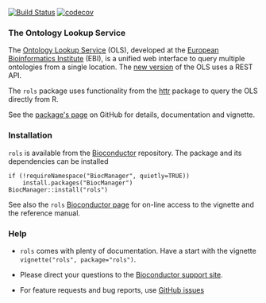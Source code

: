 [![Build Status](https://travis-ci.org/lgatto/rols.svg?branch=master)](https://travis-ci.org/lgatto/rols) [![codecov](https://codecov.io/gh/lgatto/rols/branch/master/graph/badge.svg)](https://codecov.io/gh/lgatto/rols)

### The Ontology Lookup Service 

The [Ontology Lookup Service](http://www.ebi.ac.uk/ontology-lookup/)
(OLS), developed at the
[European Bioinformatics Institute](http://www.ebi.ac.uk/) (EBI), is a
unified web interface to query multiple ontologies from a single
location. The
[new version](http://www.ebi.ac.uk/ols/beta/roadmap.html) of the OLS
uses a REST API. 

The `rols` package uses functionality from the
[httr](https://cran.r-project.org/web/packages/httr/) package to query
the OLS directly from R.

See the [package's page](http://lgatto.github.io/rols/index.html) on
GitHub for details, documentation and vignette.

### Installation

`rols` is available from the
[Bioconductor](http://www.bioconductor.org) repository. The package
and its dependencies can be installed

```
if (!requireNamespace("BiocManager", quietly=TRUE))
    install.packages("BiocManager")
BiocManager::install("rols")
```

See also the `rols`
[Bioconductor page](http://bioconductor.org/packages/release/bioc/html/rols.html)
for on-line access to the vignette and the reference manual.

### Help

* `rols` comes with plenty of documentation. Have a start with the
  vignette `vignette("rols", package="rols")`.

* Please direct your questions to the
  [Bioconductor support site](https://support.bioconductor.org/).

* For feature requests and bug reports, use
  [GitHub issues](https://github.com/lgatto/rols/issues)

